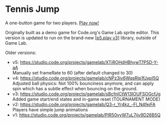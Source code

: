 # Tennis Jump
A one-button game for two players. [Play now!](https://islemaster.github.io/tennis-jump)

Originally built as a demo game for Code.org's Game Lab sprite editor.  This version is updated to run on the brand-new [[p5.play v3]](https://molleindustria.github.io/p5.play) library, outside of Game Lab.

Older versions:
  - v5: https://studio.code.org/projects/gamelab/XTiROHdHBhywT7P5D-Y-aA \
    Manually set frameRate to 60 (after default changed to 30)
  - v4: https://studio.code.org/projects/gamelab/cNPz3iv6WqsRIp1fJxpI5Q \
    Adjusted ball physics: Not 100% bounciness anymore, and can apply spin which has a subtle effect when bouncing on the ground.
  - v3: https://studio.code.org/projects/gamelab/sBcfnlCtW13IOUFSOGcfJg \
    Added game start/end states and in-game reset (TOURNAMENT MODE)
  - v2: https://studio.code.org/projects/gamelab/Q3-r_Yr4kz_-Fl_N4fejFA \
    Players have simple jump animations
  - v1: https://studio.code.org/projects/gamelab/PIR50vyW7uL7ijv9D26B5Q
